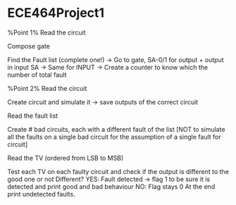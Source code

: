 # ECE464Project1

%Point 1%
Read the circuit

Compose gate

Find the Fault list (complete one!) -> Go to gate, SA-0/1 for output + output in input SA
                                    -> Same for INPUT
                                    -> Create a counter to know which the number of total fault

%Point 2%
Read the circuit

Create circuit and simulate it -> save outputs of the correct circuit

Read the fault list

Create # bad circuits, each with a different fault of the list
[NOT to simulate all the faults on a single bad circuit for the assumption of a single fault for circuit]

Read the TV (ordered from LSB to MSB)

Test each TV on each faulty circuit  and check if the output is different to the good one or not
Different?
        YES: Fault detected -> flag 1 to be sure it is detected and print good and bad behaviour
        NO: Flag stays 0
 At the end print undetected faults.
